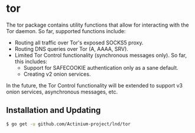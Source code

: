 tor
===

The tor package contains utility functions that allow for interacting with the
Tor daemon. So far, supported functions include:

* Routing all traffic over Tor's exposed SOCKS5 proxy.
* Routing DNS queries over Tor (A, AAAA, SRV).
* Limited Tor Control functionality (synchronous messages only). So far, this
includes:
  * Support for SAFECOOKIE authentication only as a sane default.
  * Creating v2 onion services.

In the future, the Tor Control functionality will be extended to support v3
onion services, asynchronous messages, etc.

## Installation and Updating

```bash
$ go get -u github.com/Actinium-project/lnd/tor
```
